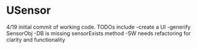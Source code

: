 USensor
=======
4/19 initial commit of working code.
TODOs include 
-create a UI
-generify SensorObj
-DB is missing sensorExists method
-SW needs refactoring for clarity and functionality
